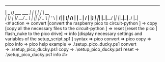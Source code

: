  ____  _             _   _      _       
|  _ \(_) ___ ___   | | | | ___| |_ __  
| |_) | |/ __/ _ \  | |_| |/ _ \ | '_ \ 
|  __/| | (_| (_) | |  _  |  __/ | |_) |
|_|   |_|\___\___/  |_| |_|\___|_| .__/ 
                                 |_|    
<#
    action
        => convert [convert the raspberry pico to circuit-python ]
        => copy    [copy all the necessary files to the circuit-python  ]
        => reset   [reset the pico | flash_nuke to the pico drive]
        => info    [display necessary settings and variables of the setup_script.sp1 ]
    syntax
	=> pico convert
	=> pico copy
	=> pico info
	=> pico help
    example
	=> .\setup_pico_ducky.ps1 convert	
	=> .\setup_pico_ducky.ps1 copy 
	=> .\setup_pico_ducky.ps1 reset
	=> .\setup_pico_ducky.ps1 info
#>
